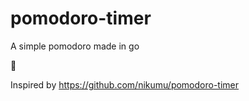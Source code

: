 # pomodoro-timer

A simple pomodoro made in go

:tomato:

Inspired by https://github.com/nikumu/pomodoro-timer